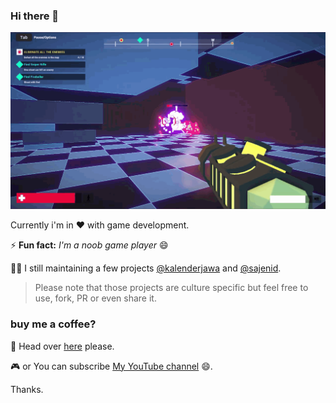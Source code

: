 ### Hi there 👋

![ranah-kembang](https://github.com/junwatu/junwatu/blob/master/2MB.gif)

Currently i'm in ❤️ with game development.

⚡ **Fun fact:** *I'm a noob game player* 😄


👨‍💻 I still maintaining a few projects [@kalenderjawa](https://github.com/kalenderjawa) and [@sajenid](https://github.com/sajenid).

> Please note that those projects are culture specific but feel free to use, fork, PR or even share it.

### buy me a coffee?

👕 Head over [here](https://designbyhumans.com/shop/equan) please.

🎮 or You can subscribe [My YouTube channel](https://bit.ly/2USSCK3) 😄.

Thanks.
<!--
**junwatu/junwatu** is a ✨ _special_ ✨ repository because its `README.md` (this file) appears on your GitHub profile.

Here are some ideas to get you started:

- 🔭 I’m currently working on ...
- 🌱 I’m currently learning ...
- 👯 I’m looking to collaborate on ...
- 🤔 I’m looking for help with ...
- 💬 Ask me about ...
- 📫 How to reach me: ...
- 😄 Pronouns: ...
- ⚡ Fun fact: ...
-->
